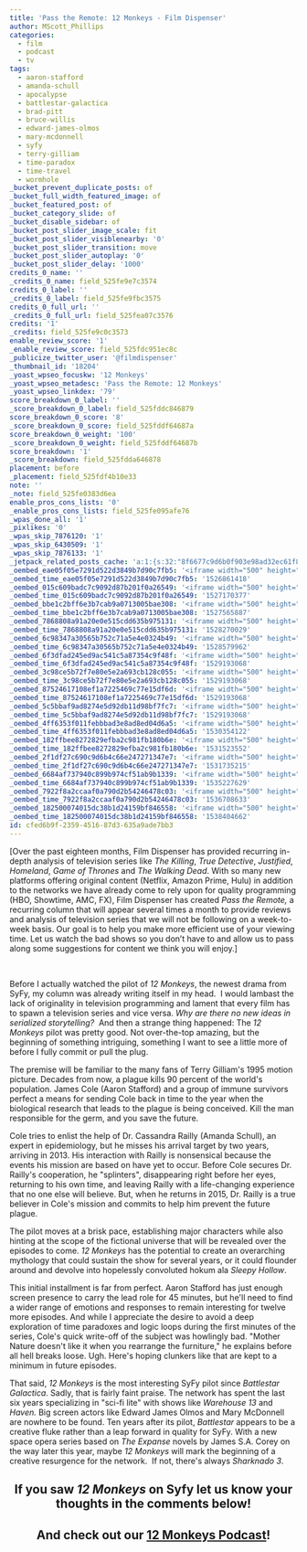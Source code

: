 ```yaml
---
title: 'Pass the Remote: 12 Monkeys - Film Dispenser'
author: MScott_Phillips
categories:
  - film
  - podcast
  - tv
tags:
  - aaron-stafford
  - amanda-schull
  - apocalypse
  - battlestar-galactica
  - brad-pitt
  - bruce-willis
  - edward-james-olmos
  - mary-mcdonnell
  - syfy
  - terry-gilliam
  - time-paradox
  - time-travel
  - wormhole
_bucket_prevent_duplicate_posts: of
_bucket_full_width_featured_image: of
_bucket_featured_post: of
_bucket_category_slide: of
_bucket_disable_sidebar: of
_bucket_post_slider_image_scale: fit
_bucket_post_slider_visiblenearby: '0'
_bucket_post_slider_transition: move
_bucket_post_slider_autoplay: '0'
_bucket_post_slider_delay: '1000'
credits_0_name: ''
_credits_0_name: field_525fe9e7c3574
credits_0_label: ''
_credits_0_label: field_525fe9fbc3575
credits_0_full_url: ''
_credits_0_full_url: field_525fea07c3576
credits: '1'
_credits: field_525fe9c0c3573
enable_review_score: '1'
_enable_review_score: field_525fdc951ec8c
_publicize_twitter_user: '@filmdispenser'
_thumbnail_id: '18204'
_yoast_wpseo_focuskw: '12 Monkeys'
_yoast_wpseo_metadesc: 'Pass the Remote: 12 Monkeys'
_yoast_wpseo_linkdex: '79'
score_breakdown_0_label: ''
_score_breakdown_0_label: field_525fddc846879
score_breakdown_0_score: '8'
_score_breakdown_0_score: field_525fddf64687a
score_breakdown_0_weight: '100'
_score_breakdown_0_weight: field_525fddf64687b
score_breakdown: '1'
_score_breakdown: field_525fdda646878
placement: before
_placement: field_525fdf4b10e33
note: ''
_note: field_525fe0383d6ea
enable_pros_cons_lists: '0'
_enable_pros_cons_lists: field_525fe095afe76
_wpas_done_all: '1'
_pixlikes: '0'
_wpas_skip_7876120: '1'
_wpas_skip_6430509: '1'
_wpas_skip_7876133: '1'
_jetpack_related_posts_cache: 'a:1:{s:32:"8f6677c9d6b0f903e98ad32ec61f8deb";a:2:{s:7:"expires";i:1517472140;s:7:"payload";a:3:{i:0;a:1:{s:2:"id";i:18203;}i:1;a:1:{s:2:"id";i:18271;}i:2;a:1:{s:2:"id";i:18238;}}}}'
_oembed_eae05f05e7291d522d3849b7d90c7fb5: '<iframe width="500" height="281" src="https://www.youtube.com/embed/9teNKmm9R3k?start=3&feature=oembed" frameborder="0" allow="autoplay; encrypted-media" allowfullscreen></iframe>'
_oembed_time_eae05f05e7291d522d3849b7d90c7fb5: '1526861418'
_oembed_015c609badc7c9092d87b201f0a26549: '<iframe width="500" height="281" src="https://www.youtube.com/embed/dkhBDhQ4OxM?feature=oembed" frameborder="0" allow="autoplay; encrypted-media" allowfullscreen></iframe>'
_oembed_time_015c609badc7c9092d87b201f0a26549: '1527170377'
_oembed_bbe1c2bff6e3b7cab9a0713005bae308: '<iframe width="500" height="281" src="https://www.youtube.com/embed/_DTbx7c7ez8?feature=oembed" frameborder="0" allow="autoplay; encrypted-media" allowfullscreen></iframe>'
_oembed_time_bbe1c2bff6e3b7cab9a0713005bae308: '1527565887'
_oembed_7868808a91a20e0e515cdd635b975131: '<iframe width="500" height="281" src="https://www.youtube.com/embed/PEZ2r1YGKSA?feature=oembed" frameborder="0" allow="autoplay; encrypted-media" allowfullscreen></iframe>'
_oembed_time_7868808a91a20e0e515cdd635b975131: '1528270029'
_oembed_6c98347a30565b752c71a5e4e0324b49: '<iframe width="500" height="281" src="https://www.youtube.com/embed/FhwktRDG_aQ?feature=oembed" frameborder="0" allow="autoplay; encrypted-media" allowfullscreen></iframe>'
_oembed_time_6c98347a30565b752c71a5e4e0324b49: '1528579962'
_oembed_6f3dfad245ed9ac541c5a87354c9f48f: '<iframe width="500" height="281" src="https://www.youtube.com/embed/rTMINaybeyE?feature=oembed" frameborder="0" allow="autoplay; encrypted-media" allowfullscreen></iframe>'
_oembed_time_6f3dfad245ed9ac541c5a87354c9f48f: '1529193068'
_oembed_3c98ce5b72f7e80e5e2a693cb128c055: '<iframe width="500" height="281" src="https://www.youtube.com/embed/j7RHHPN4gII?feature=oembed" frameborder="0" allow="autoplay; encrypted-media" allowfullscreen></iframe>'
_oembed_time_3c98ce5b72f7e80e5e2a693cb128c055: '1529193068'
_oembed_87524617108ef1a7225469c77e15df6d: '<iframe width="500" height="281" src="https://www.youtube.com/embed/bP8vCXPo-BA?feature=oembed" frameborder="0" allow="autoplay; encrypted-media" allowfullscreen></iframe>'
_oembed_time_87524617108ef1a7225469c77e15df6d: '1529193068'
_oembed_5c5bbaf9ad8274e5d92db11d98bf7fc7: '<iframe width="500" height="281" src="https://www.youtube.com/embed/yqAS2lPISa8?feature=oembed" frameborder="0" allow="autoplay; encrypted-media" allowfullscreen></iframe>'
_oembed_time_5c5bbaf9ad8274e5d92db11d98bf7fc7: '1529193068'
_oembed_4ff6353f011febbbad3e8ad8ed04d6a5: '<iframe width="500" height="281" src="https://www.youtube.com/embed/HikYI0jIAwU?feature=oembed" frameborder="0" allow="autoplay; encrypted-media" allowfullscreen></iframe>'
_oembed_time_4ff6353f011febbbad3e8ad8ed04d6a5: '1530354122'
_oembed_182ffbee8272829efba2c981fb180b6e: '<iframe width="500" height="281" src="https://www.youtube.com/embed/Seg_yBYPjG4?feature=oembed" frameborder="0" allow="autoplay; encrypted-media" allowfullscreen></iframe>'
_oembed_time_182ffbee8272829efba2c981fb180b6e: '1531523552'
_oembed_2f1df27c690c9d6b4c66e247271347e7: '<iframe width="500" height="281" src="https://www.youtube.com/embed/9XxLHyzsB_Q?feature=oembed" frameborder="0" allow="autoplay; encrypted-media" allowfullscreen></iframe>'
_oembed_time_2f1df27c690c9d6b4c66e247271347e7: '1531735215'
_oembed_6684af737940c899b974cf51ab9b1339: '<iframe width="500" height="281" src="https://www.youtube.com/embed/gp-8oB53P7k?feature=oembed" frameborder="0" allow="autoplay; encrypted-media" allowfullscreen></iframe>'
_oembed_time_6684af737940c899b974cf51ab9b1339: '1535227629'
_oembed_7922f8a2ccaaf0a790d2b54246478c03: '<iframe width="500" height="281" src="https://www.youtube.com/embed/AWvUNABT8sg?feature=oembed" frameborder="0" allow="autoplay; encrypted-media" allowfullscreen></iframe>'
_oembed_time_7922f8a2ccaaf0a790d2b54246478c03: '1536708633'
_oembed_182500074015dc38b1d24159bf846558: '<iframe width="500" height="281" src="https://www.youtube.com/embed/USPd0vX2sdc?feature=oembed" frameborder="0" allow="autoplay; encrypted-media" allowfullscreen></iframe>'
_oembed_time_182500074015dc38b1d24159bf846558: '1538404662'
id: cfed6b9f-2359-4516-87d3-635a9ade7bb3
---
```

<p>[Over the past eighteen months, Film Dispenser has provided recurring in-depth analysis of television series like <em>The Killing</em>, <em>True Detective</em>, <em>Justified</em>, <em>Homeland</em>, <em>Game of Thrones</em> and <em>The Walking Dead</em>. With so many new platforms offering original content (Netflix, Amazon Prime, Hulu) in addition to the networks we have already come to rely upon for quality programming (HBO, Showtime, AMC, FX), Film Dispenser has created <em>Pass the Remote, </em>a recurring column that will appear several times a month to provide reviews and analysis of television series that we will not be following on a week-to-week basis. Our goal is to help you make more efficient use of your viewing time. Let us watch the bad shows so you don’t have to and allow us to pass along some suggestions for content we think you will enjoy.]</p>
<p>&nbsp;</p>
<p>Before I actually watched the pilot of <em>12 Monkeys</em>, the newest drama from SyFy, my column was already writing itself in my head.  I would lambast the lack of originality in television programming and lament that every film has to spawn a television series and vice versa. <em>Why are there no new ideas in serialized storytelling?  </em>And then a strange thing happened: The <em>12 Monkeys</em> pilot was pretty good. Not over-the-top amazing, but the beginning of something intriguing, something I want to see a little more of before I fully commit or pull the plug.</p>
<p>The premise will be familiar to the many fans of Terry Gilliam's 1995 motion picture. Decades from now, a plague kills 90 percent of the world's population. James Cole (Aaron Stafford) and a group of immune survivors perfect a means for sending Cole back in time to the year when the biological research that leads to the plague is being conceived. Kill the man responsible for the germ, and you save the future.</p>
<p>Cole tries to enlist the help of Dr. Cassandra Railly (Amanda Schull), an expert in epidemiology, but he misses his arrival target by two years, arriving in 2013. His interaction with Railly is nonsensical because the events his mission are based on have yet to occur. Before Cole secures Dr. Railly's cooperation, he "splinters", disappearing right before her eyes, returning to his own time, and leaving Railly with a life-changing experience that no one else will believe. But, when he returns in 2015, Dr. Railly is a true believer in Cole's mission and commits to help him prevent the future plague.</p>
<p>The pilot moves at a brisk pace, establishing major characters while also hinting at the scope of the fictional universe that will be revealed over the episodes to come. <em>12 Monkeys</em> has the potential to create an overarching mythology that could sustain the show for several years, or it could flounder around and devolve into hopelessly convoluted hokum ala <em>Sleepy Hollow</em>.</p>
<p>This initial installment is far from perfect. Aaron Stafford has just enough screen presence to carry the lead role for 45 minutes, but he'll need to find a wider range of emotions and responses to remain interesting for twelve more episodes. And while I appreciate the desire to avoid a deep exploration of time paradoxes and logic loops during the first minutes of the series, Cole's quick write-off of the subject was howlingly bad. "Mother Nature doesn't like it when you rearrange the furniture," he explains before all hell breaks loose. Ugh. Here's hoping clunkers like that are kept to a minimum in future episodes.</p>
<p>That said, <em>12 Monkeys</em> is the most interesting SyFy pilot since <em>Battlestar Galactica</em>. Sadly, that is fairly faint praise. The network has spent the last six years specializing in "sci-fi lite" with shows like <em>Warehouse 13 </em>and <em>Haven. </em>Big screen actors like Edward James Olmos and Mary McDonnell are nowhere to be found. Ten years after its pilot, <em>Battlestar</em> appears to be a creative fluke rather than a leap forward in quality for SyFy. With a new space opera series based on <em>The Expanse</em> novels by James S.A. Corey on the way later this year, maybe <em>12 Monkeys</em> will mark the beginning of a creative resurgence for the network.  If not, there's always <em>Sharknado 3</em>.</p>
<h2 style="text-align: center;"><strong>If you saw <em>12 Monkeys</em> on Syfy let us know your thoughts in the comments below!</strong></h2>
<h2 style="text-align: center;"><strong>And check out our <a title="3 Big Question Before the 12 Monkeys Series Premiere!" href="http://www.filmdispenser.com/3-big-question-12-monkeys-series-premiere/" target="_blank">12 Monkeys Podcast</a>!</strong></h2>
<p>&nbsp;</p>
<p>&nbsp;</p>

